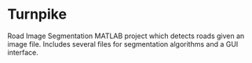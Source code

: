 # Turnpike
Road Image Segmentation
MATLAB project which detects roads given an image file. Includes several files for segmentation algorithms and a GUI interface.
